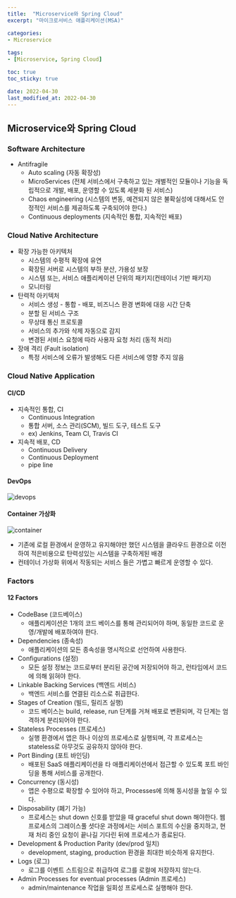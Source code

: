 ```yaml
---
title:  "Microservice와 Spring Cloud"
excerpt: "마이크로서비스 애플리케이션(MSA)"

categories:
- Microservice 
  
tags:
- [Microservice, Spring Cloud]

toc: true
toc_sticky: true

date: 2022-04-30
last_modified_at: 2022-04-30
---
```


## Microservice와 Spring Cloud

### Software Architecture
- Antifragile
  - Auto scaling (자동 확장성)
  - MicroServices (전체 서비스에서 구축하고 있는 개별적인 모듈이나 기능을 독립적으로 개발, 배포, 운영할 수 있도록 세분화 된 서비스)
  - Chaos engineering (시스템의 변동, 예견되지 않은 불확실성에 대해서도 안정적인 서비스를 제공하도록 구축되어야 한다.)
  - Continuous deployments (지속적인 통합, 지속적인 배포)
    
### Cloud Native Architecture
- 확장 가능한 아키텍처
  - 시스템의 수평적 확장에 유연
  - 확장된 서버로 시스템의 부하 분산, 가용성 보장
  - 시스템 또는, 서비스 애플리케이션 단위의 패키지(컨테이너 기반 패키지)
  - 모니터링
- 탄력적 아키텍처
  - 서비스 생성 - 통합 - 배포, 비즈니스 환경 변화에 대응 시간 단축
  - 분할 된 서비스 구조
  - 무상태 통신 프로토콜
  - 서비스의 추가와 삭제 자동으로 감지
  - 변경된 서비스 요청에 따라 사용자 요청 처리 (동적 처리)
- 장애 격리 (Fault isolation)
  - 특정 서비스에 오류가 발생해도 다른 서비스에 영향 주지 않음
    
### Cloud Native Application

#### CI/CD
- 지속적인 통합, CI
  - Continuous Integration
  - 통합 서버, 소스 관리(SCM), 빌드 도구, 테스트 도구
  - ex) Jenkins, Team CI, Travis CI
- 지속적 배포, CD
  - Continuous Delivery
  - Continuous Deployment
  - pipe line
    
#### DevOps
![devops](https://user-images.githubusercontent.com/62706198/166110768-7386b101-d106-4a57-8a57-de18f943a874.JPG)

#### Container 가상화
![container](https://user-images.githubusercontent.com/62706198/166111032-b0e962cd-ddad-4496-982c-4e4dded99b5b.JPG)
- 기존에 로컬 환경에서 운영하고 유지해야만 했던 시스템을 클라우드 환경으로 이전하여 적은비용으로 탄력성있는 시스템을 구축하게된 배경
- 컨테이너 가상화 위에서 작동되는 서비스 들은 가볍고 빠르게 운영할 수 있다.

### Factors
#### 12 Factors
- CodeBase (코드베이스)
  - 애플리케이션은 1개의 코드 베이스를 통해 관리되어야 하며, 동일한 코드로 운영/개발에 배포하여야 한다.
- Dependencies (종속성)
  - 애플리케이션의 모든 종속성을 명시적으로 선언하여 사용한다.
- Configurations (설정)
  - 모든 설정 정보는 코드로부터 분리된 공간에 저장되어야 하고, 런타임에서 코드에 의해 읽혀야 한다.
- Linkable Backing Services (백엔드 서비스)
  - 백엔드 서비스를 연결된 리소스로 취급한다.
- Stages of Creation (빌드, 릴리즈 실행)
  - 코드 베이스는 build, release, run 단계를 거쳐 배포로 변환되며, 각 단계는 엄격하게 분리되어야 한다.
- Stateless Processes (프로세스)
  - 실행 환경에서 앱은 하나 이상의 프로세스로 실행되며, 각 프로세스는 stateless로 아무것도 공유하지 않아야 한다.
- Port Binding (포트 바인딩)
  - 배포된 SaaS 애플리케이션을 타 애플리케이션에서 접근할 수 있도록 포트 바인딩을 통해 서비스를 공개한다. 
- Concurrency (동시성)
  - 앱은 수평으로 확장할 수 있어야 하고, Processes에 의해 동시성을 높일 수 있다. 
- Disposability (폐기 가능)
  - 프로세스는 shut down 신호를 받았을 때 graceful shut down 해야한다. 웹프로세스의 그레이스풀 셧다운 과정에서는 서비스 포트의 수신을 중지하고, 현재 처리 중인 요청이 끝나길 기다린 뒤에 프로세스가 종료된다.
- Development & Production Parity (dev/prod 일치)
  - development, staging, production 환경을 최대한 비슷하게 유지한다.
- Logs (로그)
  - 로그를 이벤트 스트림으로 취급하여 로그를 로컬에 저장하지 않는다.
- Admin Processes for eventual processes (Admin 프로세스)
  - admin/maintenance 작업을 일회성 프로세스로 실행해야 한다.